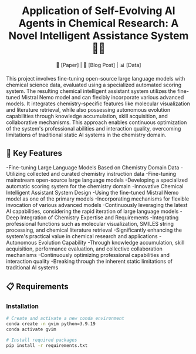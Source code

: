 <h1 align="center">
  <b>Application of Self-Evolving AI Agents in Chemical Research: A Novel Intelligent Assistance System 🧪🤖</b>
</h1>

<p align="center">
  🧬 [Paper] | 🔬 [Blog Post] | 📊 [Data]
</p>

This project involves fine-tuning open-source large language models with chemical science data, evaluated using a specialized automated scoring system. The resulting chemical intelligent assistant system utilizes the fine-tuned Mistral Nemo model and can flexibly incorporate various advanced models. It integrates chemistry-specific features like molecular visualization and literature retrieval, while also possessing autonomous evolution capabilities through knowledge accumulation, skill acquisition, and collaborative mechanisms. This approach enables continuous optimization of the system's professional abilities and interaction quality, overcoming limitations of traditional static AI systems in the chemistry domain.
## 🌟 Key Features

-Fine-tuning Large Language Models Based on Chemistry Domain Data
-Utilizing collected and curated chemistry instruction data
-Fine-tuning mainstream open-source large language models
-Developing a specialized automatic scoring system for the chemistry domain
-Innovative Chemical Intelligent Assistant System Design
-Using the fine-tuned Mistral Nemo model as one of the primary models
-Incorporating mechanisms for flexible invocation of various advanced models
-Continuously leveraging the latest AI capabilities, considering the rapid iteration of large language models
-Deep Integration of Chemistry Expertise and Requirements
-Integrating professional functions such as molecular visualization, SMILES string processing, and chemical literature retrieval
-Significantly enhancing the system's practical value in chemical research and applications
-Autonomous Evolution Capability
-Through knowledge accumulation, skill acquisition, performance evaluation, and collective collaboration mechanisms
-Continuously optimizing professional capabilities and interaction quality
-Breaking through the inherent static limitations of traditional AI systems


## 📋 Requirements

### Installation

```bash
# Create and activate a new conda environment
conda create -n gvim python=3.9.19
conda activate gvim

# Install required packages
pip install -r requirements.txt
